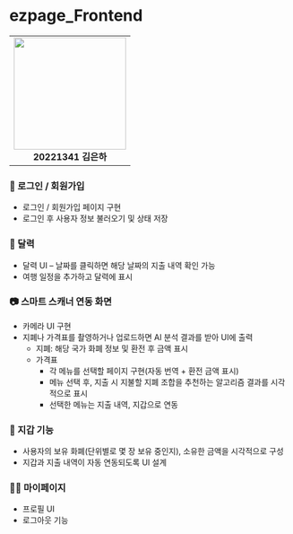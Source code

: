 # ezpage_Frontend
<table>
  <tr>
    <td align="center">
      <img src="https://github.com/user-attachments/assets/7a83512b-b68d-4fcb-a1d7-c79aa6a8ba3c" width="200"/><br/>
      <b> 20221341 김은하 </b>
    </td>
  </tr>
</table>  

### 🔐 로그인 / 회원가입
- 로그인 / 회원가입 페이지 구현
- 로그인 후 사용자 정보 불러오기 및 상태 저장

### 📅 달력
- 달력 UI – 날짜를 클릭하면 해당 날짜의 지출 내역 확인 가능
- 여행 일정을 추가하고 달력에 표시

### 📷 스마트 스캐너 연동 화면
- 카메라 UI 구현
- 지폐나 가격표를 촬영하거나 업로드하면 AI 분석 결과를 받아 UI에 출력
    - 지폐: 해당 국가 화폐 정보 및 환전 후 금액 표시
    - 가격표
        - 각 메뉴를 선택할 페이지 구현(자동 번역 + 환전 금액 표시)
        - 메뉴 선택 후, 지출 시 지불할 지폐 조합을 추천하는 알고리즘 결과를 시각적으로 표시
        - 선택한 메뉴는 지출 내역, 지갑으로 연동

### 💼 지갑 기능
- 사용자의 보유 화폐(단위별로 몇 장 보유 중인지), 소유한 금액을 시각적으로 구성
- 지갑과 지출 내역이 자동 연동되도록 UI 설계

### 🙍‍♀️ 마이페이지
- 프로필 UI
- 로그아웃 기능
